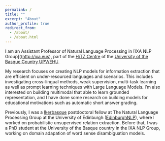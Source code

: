 ```yaml
---
permalink: /
title: ""
excerpt: "About"
author_profile: true
redirect_from: 
  - /about/
  - /about.html
---
```


I am an Assistant Professor of Natural Language Processing in [IXA NLP Group]((http://ixa.eus), part of the [HiTZ Centre](http://www.hitz.eus/en/nlp) of the [University of the Basque Country UPV/EHU](http://www.ehu.eus).

My research focuses on creating NLP models for information extraction that are efficient on under-resourced languages and scenarios. This includes investigating cross-lingual methods, weak supervision, multi-task learning as well as prompt learning techniques with Large Language Models. I’m also interested on building multimodal that able to learn grounded representation, and I have done some research on building models for educational motivations such as automatic short answer grading. 

Previously, I was a [Ikerbasque](https://www.ikerbasque.net/) postdoctoral fellow at The Natural Language Processing Group at the University of Edinburgh ([EdinburghNLP](https://edinburghnlp.inf.ed.ac.uk/)), where I worked on probabilistic unsupervised relation extraction. Before that, I was a PhD student at the University of the Basque country in the IXA NLP Group, working on domain adapation of word sense disambiguation models.  
